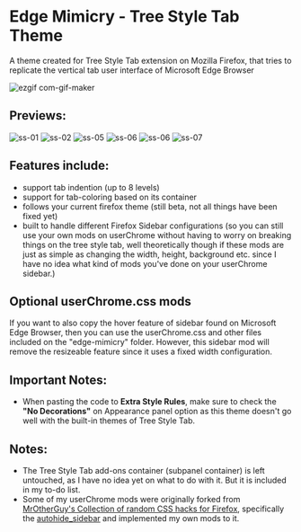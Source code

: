 # Edge Mimicry - Tree Style Tab Theme
A theme created for Tree Style Tab extension on Mozilla Firefox, that tries to replicate the vertical tab user interface of Microsoft Edge Browser

![ezgif com-gif-maker](https://user-images.githubusercontent.com/81744148/154884867-e68a3464-cc64-4e65-bea1-b84822579d46.gif)

## Previews:
![ss-01](previews/SS-01.png) ![ss-02](previews/SS-02.png)
![ss-05](previews/SS-05.png) ![ss-06](previews/SS-06.png)
![ss-06](previews/SS-07.png) ![ss-07](previews/SS-08.png)



## Features include:
- support tab indention (up to 8 levels)
- support for tab-coloring based on its container
- follows your current firefox theme (still beta, not all things have been fixed yet)
- built to handle different Firefox Sidebar configurations (so you can still use your own mods on userChrome without having to worry on breaking things on the tree style tab, well theoretically though if these mods are just as simple as changing the width, height, background etc. since I have no idea what kind of mods you've done on your userChrome sidebar.)

## Optional userChrome.css mods
If you want to also copy the hover feature of sidebar found on Microsoft Edge Browser, then you can use the userChrome.css and other files included on the "edge-mimicry" folder. However, this sidebar mod will remove the resizeable feature since it uses a fixed width configuration.

## Important Notes:
- When pasting the code to **Extra Style Rules**, make sure to check the **"No Decorations"** on Appearance panel option as this theme doesn't go well with the built-in themes of Tree Style Tab.

## Notes:
- The Tree Style Tab add-ons container (subpanel container) is left untouched, as I have no idea yet on what to do with it. But it is included in my to-do list. 
- Some of my userChrome mods were originally forked from [MrOtherGuy's Collection of random CSS hacks for Firefox](https://github.com/MrOtherGuy/firefox-csshacks), specifically the [autohide_sidebar](https://github.com/MrOtherGuy/firefox-csshacks/blob/master/chrome/autohide_sidebar.css) and implemented my own mods to it.
